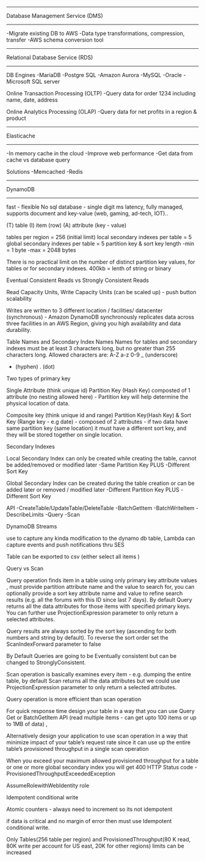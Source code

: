 *********************************
Database Management Service (DMS)
*********************************

-Migrate existing DB to AWS
-Data type transformations, compression, transfer
-AWS schema conversion tool

*********************************
Relational Database Service (RDS)
*********************************

DB Engines
-MariaDB
-Postgre SQL
-Amazon Aurora
-MySQL
-Oracle
-Microsoft SQL server

Online Transaction Processing (OLTP)
-Query data for order 1234 including name, date, address

Online Analytics Processing (OLAP)
-Query data for net profits in a region & product

***********
Elasticache
***********

-In memory cache in the cloud
-Improve web performance
-Get data from cache vs database query

Solutions
-Memcached
-Redis

********
DynamoDB
********

fast - flexible No sql database - single digit ms latency, fully managed, supports document and key-value (web, gaming, ad-tech, IOT)..

(T) table
(I) item (row)
(A) attribute (key - value)

tables per region = 256 (initial limit)
local secondary indexes per table = 5
global secondary indexes per table = 5
partition key & sort key length
-min = 1 byte
-max = 2048 bytes

There is no practical limit on the number of distinct partition key values, for tables or for secondary indexes.
400kb = lenth of string or binary

Eventual Consistent Reads vs Strongly Consistent Reads

Read Capacity Units, Write Capacity Units (can be scaled up) - push button scalability

Writes are written to 3 different location / facilities/ datacenter (synchronous) - Amazon DynamoDB synchronously replicates data across three facilities in an AWS Region, giving you high availability and data durability.

Table Names and Secondary Index Names
Names for tables and secondary indexes must be at least 3 characters long, but no greater than 255 characters long. Allowed characters are:
A-Z
a-z
0-9
_ (underscore)
- (hyphen)
. (dot)

Two types of primary key

Single Attribute (think unique id)
Partition Key (Hash Key) composted of 1 attribute (no nesting allowed here) - Partition key will help determine the physical location of data.

Composite key (think unique id and range)
Partition Key(Hash Key) & Sort Key (Range key - e.g date) - composed of 2 attributes - if two data have same partition key (same location) it must have a different sort key, and they will be stored together on single location.

Secondary Indexes

Local Secondary Index
can only be created while creating the table, cannot be added/removed or modified later
-Same Partition Key
PLUS
-Different Sort Key

Global Secondary Index
can be created during the table creation or can be added later or removed / modified later
-Different Partition Key
PLUS
-Different Sort Key

API
-CreateTable/UpdateTable/DeleteTable
-BatchGetItem
-BatchWriteItem
-DescribeLimits
-Query
-Scan

DynamoDB Streams

use to capture any kinda modification to the dynamo db table, Lambda can capture events and push notifications thru SES

Table can be exported to csv (either select all items )

Query vs Scan

Query operation finds item in a table using only primary key attribute values , must provide partition attribute name and the value to search for, you can optionally provide a sort key attribute name and value to refine search results (e.g. all the forums with this ID since last 7 days). By default Query returns all the data attributes for those items with specified primary keys. You can further use ProjectionExpression parameter to only return a selected attributes.

Query results are always sorted by the sort key (ascending for both numbers and string by default). To reverse the sort order set the ScanIndexForward parameter to false

By Default Queries are going to be Eventually consistent but can be changed to StronglyConsistent.

Scan operation is basically examines every item - e.g. dumping the entire table, by default Scan returns all the data attributes but we could use ProjectionExpression parameter to only return a selected attributes.

Query operation is more efficient than scan operation

For quick response time design your table in a way that you can use Query Get or BatchGetItem API (read multiple items - can get upto 100 items or up to 1MB of data) ,

Alternatively design your application to use scan operation in a way that minimize impact of your table’s request rate since it can use up the entire table’s provisioned throughput in a single scan operation

When you exceed your maximum allowed provisioned throughput for a table or one or more global secondary index you will get 400 HTTP Status code - ProvisionedThroughputExceededException

AssumeRolewithWebIdentity role

Idempotent conditional write

Atomic counters - always need to increment so its not idempotent

if data is critical and no margin of error then must use Idempotent conditional write.

Only Tables(256 table per region) and ProvisionedThroughput(80 K read, 80K write per account for US east, 20K for other regions) limits can be increased
